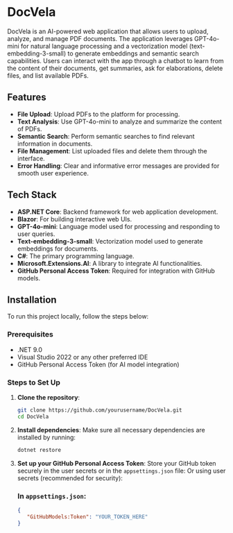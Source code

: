 # DocVela

DocVela is an AI-powered web application that allows users to upload, analyze, and manage PDF documents. The application leverages GPT-4o-mini for natural language processing and a vectorization model (text-embedding-3-small) to generate embeddings and semantic search capabilities. Users can interact with the app through a chatbot to learn from the content of their documents, get summaries, ask for elaborations, delete files, and list available PDFs.

## Features

- **File Upload**: Upload PDFs to the platform for processing.
- **Text Analysis**: Use GPT-4o-mini to analyze and summarize the content of PDFs.
- **Semantic Search**: Perform semantic searches to find relevant information in documents.
- **File Management**: List uploaded files and delete them through the interface.
- **Error Handling**: Clear and informative error messages are provided for smooth user experience.

## Tech Stack

- **ASP.NET Core**: Backend framework for web application development.
- **Blazor**: For building interactive web UIs.
- **GPT-4o-mini**: Language model used for processing and responding to user queries.
- **Text-embedding-3-small**: Vectorization model used to generate embeddings for documents.
- **C#**: The primary programming language.
- **Microsoft.Extensions.AI**: A library to integrate AI functionalities.
- **GitHub Personal Access Token**: Required for integration with GitHub models.

## Installation

To run this project locally, follow the steps below:

### Prerequisites

- .NET 9.0 
- Visual Studio 2022 or any other preferred IDE
- GitHub Personal Access Token (for AI model integration)

### Steps to Set Up

1. **Clone the repository**:
   ```bash
   git clone https://github.com/yourusername/DocVela.git
   cd DocVela
2. **Install dependencies**:
   Make sure all necessary dependencies are installed by running:

   ```bash
   dotnet restore
3. **Set up your GitHub Personal Access Token**:
   Store your GitHub token securely in the user secrets or in the `appsettings.json` file:
   Or using user secrets (recommended for security):

   ### In `appsettings.json`:
   ```json
   {
      "GitHubModels:Token": "YOUR_TOKEN_HERE"
   }
   
   
 
